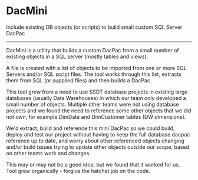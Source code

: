 # DacMini
Include existing DB objects (or scripts) to build small custom SQL Server DacPac 

---
DacMini is a utility that builds a custom DacPac from a small number of existing objects in a SQL server (mostly tables and views).

A file is created with a list of objects to be imported from one or more SQL Servers and/or SQL script files.
The tool works through this list, extracts them from SQL (or supplied files) and then builds a DacPac.  

This tool grew from a need to use SSDT database projects in existing large databases (usually Data Warehouses) in which our team only developed a small number of objects. Multiple other teams were not using database projects and we found the need to reference some other objects that we did not own, for example DimDate and DimCustomer tables (DW dimensions).

We'd extract, build and reference this mini DacPac so we could build, deploy and test our project without having to keep the full database dacpac reference up to date, and worry about other referenced objects changing and/or build issues trying to update other objects outside our scope, based on other teams work and changes.

This may or may not be a good idea, but we found that it worked for us.  Tool grew organically - forgive the hatchet job on the code.

